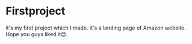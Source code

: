 # Firstproject
it's my first project which I made. it's a landing page of Amazon website. Hope you guys liked it😊.
